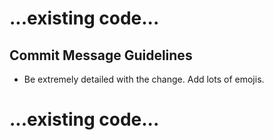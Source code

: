 # ...existing code...
## Commit Message Guidelines
- Be extremely detailed with the change. Add lots of emojis.
# ...existing code...
